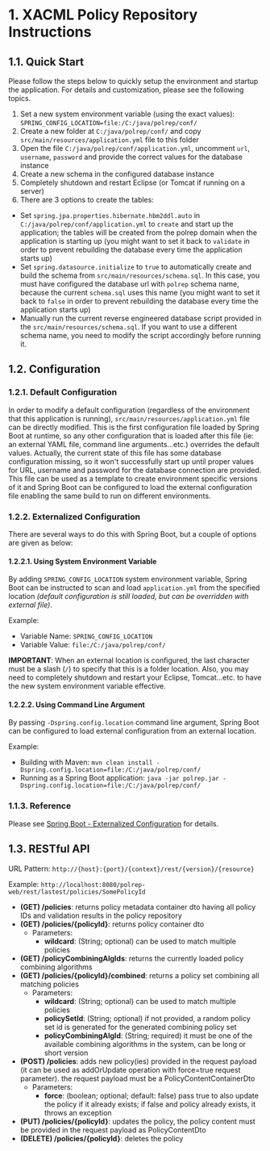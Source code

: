 # 1. XACML Policy Repository Instructions

## 1.1. Quick Start

Please follow the steps below to quickly setup the environment and startup the application. For details and customization, please see the following topics.

1. Set a new system environment variable (using the exact values): `SPRING_CONFIG_LOCATION=file:/C:/java/polrep/conf/`
2. Create a new folder at `C:/java/polrep/conf/` and copy `src/main/resources/application.yml` file to this folder
3. Open the file `C:/java/polrep/conf/application.yml`, uncomment `url`, `username`, `password` and provide the correct values for the database instance
4. Create a new schema in the configured database instance
5. Completely shutdown and restart Eclipse (or Tomcat if running on a server)
6. There are 3 options to create the tables:

+ Set `spring.jpa.properties.hibernate.hbm2ddl.auto` in `C:/java/polrep/conf/application.yml` to `create` and start up the application; the tables will be created from the polrep domain when the application is starting up (you might want to set it back to `validate` in order to prevent rebuilding the database every time the application starts up)
+ Set `spring.datasource.initialize` to `true` to automatically create and build the schema from `src/main/resources/schema.sql`. In this case, you must have configured the database url with `polrep` schema name, because the current `schema.sql` uses this name (you might want to set it back to `false` in order to prevent rebuilding the database every time the application starts up)
+ Manually run the current reverse engineered database script provided in the `src/main/resources/schema.sql`. If you want to use a different schema name, you need to modify the script accordingly before running it.

## 1.2. Configuration

### 1.2.1. Default Configuration

In order to modify a default configuration (regardless of the environment that this application is running), `src/main/resources/application.yml` file can be directly modified. This is the first configuration file loaded by Spring Boot at runtime, so any other configuration that is loaded after this file (ie: an external YAML file, command line arguments...etc.) overrides the default values. Actually, the current state of this file has some database configuration missing, so it won't successfully start up until proper values for URL, username and password for the database connection are provided. This file can be used as a template to create environment specific versions of it and Spring Boot can be configured to load the external configuration file enabling the same build to run on different environments.

### 1.2.2. Externalized Configuration

There are several ways to do this with Spring Boot, but a couple of options are given as below:

#### 1.2.2.1. Using System Environment Variable

By adding `SPRING_CONFIG_LOCATION` system environment variable, Spring Boot can be instructed to scan and load `application.yml` from the specified location *(default configuration is still loaded, but can be overridden with external file)*.

Example:

+ Variable Name: `SPRING_CONFIG_LOCATION`
+ Variable Value: `file:/C:/java/polrep/conf/`

**IMPORTANT**:
When an external location is configured, the last character must be a slash (`/`) to specify that this is a folder location. Also, you may need to completely shutdown and restart your Eclipse, Tomcat...etc. to have the new system environment variable effective.

#### 1.2.2.2. Using Command Line Argument

By passing `-Dspring.config.location` command line argument, Spring Boot can be configured to load external configuration from an external location.

Example:

+ Building with Maven: `mvn clean install -Dspring.config.location=file:/C:/java/polrep/conf/`
+ Running as a Spring Boot application: `java -jar polrep.jar -Dspring.config.location=file:/C:/java/polrep/conf/`

### 1.1.3. Reference

Please see [Spring Boot -  Externalized Configuration](http://docs.spring.io/spring-boot/docs/current/reference/html/boot-features-external-config.html "http://docs.spring.io/spring-boot/docs/current/reference/html/boot-features-external-config.html") for details.

## 1.3. RESTful API

URL Pattern: `http://{host}:{port}/{context}/rest/{version}/{resource}`

Example: `http://localhost:8080/polrep-web/rest/lastest/policies/SomePolicyId`

+ **(GET) /policies**: returns policy metadata container dto having all policy IDs and validation results in the policy repository
+ **(GET) /policies/{policyId}**: returns policy container dto
	+ Parameters:
		+ **wildcard**: (String; optional) can be used to match multiple policies
+ **(GET) /policyCombiningAlgIds**: returns the currently loaded policy combining algorithms
+ **(GET) /policies/{policyId}/combined**: returns a policy set combining all matching policies
	+ Parameters:
		+ **wildcard**: (String; optional) can be used to match multiple policies
		+ **policySetId**: (String; optional) if not provided, a random policy set id is generated for the generated combining policy set
		+ **policyCombiningAlgId**: (String; required) it must be one of the available combining algorithms in the system, can be long or short version
+ **(POST) /policies**: adds new policy(ies) provided in the request payload (it can be used as addOrUpdate operation with force=true request parameter). the request payload must be a PolicyContentContainerDto
	+ Parameters:
		+ **force**: (boolean; optional; default: false) pass true to also update the policy if it already exists; if false and policy already exists, it throws an exception
+ **(PUT) /policies/{policyId}**: updates the policy, the policy content must be provided in the request payload as PolicyContentDto
+ **(DELETE) /policies/{policyId}**: deletes the policy